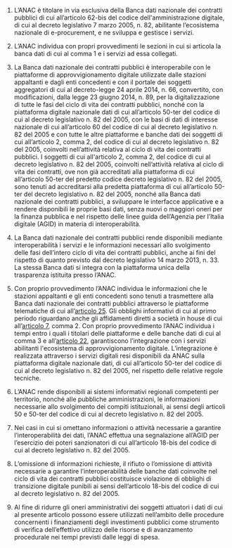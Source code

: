 1. L’ANAC è titolare in via esclusiva della Banca dati nazionale dei contratti pubblici di cui  all’articolo 62-bis del codice dell'amministrazione digitale, di cui al decreto legislativo 7  marzo 2005, n. 82, abilitante l’ecosistema nazionale di e-procurement, e ne sviluppa e  gestisce i servizi.

2. L’ANAC individua con propri provvedimenti le sezioni in cui si articola la banca dati di  cui al comma 1 e i servizi ad essa collegati.

3. La Banca dati nazionale dei contratti pubblici è interoperabile con le piattaforme di approvvigionamento digitale utilizzate dalle stazioni appaltanti e dagli enti concedenti e con  il portale dei soggetti aggregatori di cui al decreto-legge 24 aprile 2014, n. 66, convertito,  con modificazioni, dalla legge 23 giugno 2014, n. 89, per la digitalizzazione di tutte le fasi del ciclo di vita dei contratti pubblici, nonché con la piattaforma digitale nazionale dati di cui  all’articolo 50-ter del codice di cui al decreto legislativo n. 82 del 2005, con le basi di dati di  interesse nazionale di cui all’articolo 60 del codice di cui al decreto legislativo n. 82 del 2005  e con tutte le altre piattaforme e banche dati dei soggetti di cui all’articolo 2, comma 2, del  codice di cui al decreto legislativo n. 82 del 2005, coinvolti nell’attività relativa al ciclo di  vita dei contratti pubblici. I soggetti di cui all'articolo 2, comma 2, del codice di cui al  decreto legislativo n. 82 del 2005, coinvolti nell’attività relativa al ciclo di vita dei contratti,  ove non già accreditati alla piattaforma di cui all’articolo 50-ter del predetto codice decreto  legislativo n. 82 del 2005, sono tenuti ad accreditarsi alla predetta piattaforma di cui  all’articolo 50-ter del decreto legislativo n. 82 del 2005, nonché alla Banca dati nazionale dei  contratti pubblici, a sviluppare le interfacce applicative e a rendere disponibili le proprie basi  dati, senza nuovi o maggiori oneri per la finanza pubblica e nel rispetto delle linee guida  dell’Agenzia per l’Italia digitale (AGID) in materia di interoperabilità.  

4. La Banca dati nazionale dei contratti pubblici rende disponibili mediante interoperabilità i  servizi e le informazioni necessari allo svolgimento delle fasi dell’intero ciclo di vita dei contratti pubblici, anche ai fini del rispetto di quanto previsto dal decreto legislativo 14 marzo 2013, n. 33. La stessa Banca dati si integra con la piattaforma unica della trasparenza  istituita presso l’ANAC.  

5. Con proprio provvedimento l’ANAC individua le informazioni che le stazioni appaltanti e  gli enti concedenti sono tenuti a trasmettere alla Banca dati nazionale dei contratti pubblici attraverso le piattaforme telematiche di cui all’[articolo 25](/index.html?article=articolo-25&version=1). Gli obblighi informativi di cui al  primo periodo riguardano anche gli affidamenti diretti a società in  house di cui all’[articolo 7](/index.html?article=articolo-7&version=1), comma 2. Con proprio provvedimento l’ANAC individua i tempi  entro i quali i titolari delle piattaforme e delle banche dati di cui al comma 3 e all’[articolo 22](/index.html?article=articolo-22&version=1),  garantiscono l’integrazione con i servizi abilitanti l'ecosistema di approvvigionamento  digitale. L’integrazione è realizzata attraverso i servizi digitali resi disponibili da ANAC  sulla piattaforma digitale nazionale dati, di cui all’articolo 50-ter del codice di cui al decreto  legislativo n. 82 del 2005, nel rispetto delle relative regole tecniche.  

6. L’ANAC rende disponibili ai sistemi informativi regionali competenti per territorio,  nonché alle pubbliche amministrazioni, le informazioni necessarie allo svolgimento dei  compiti istituzionali, ai sensi degli articoli 50 e 50-ter del codice di cui al decreto legislativo  n. 82 del 2005.  

7. Nei casi in cui si omettano informazioni o attività necessarie a garantire l’interoperabilità dei dati, l’ANAC effettua una segnalazione all’AGID per l’esercizio dei poteri sanzionatori di cui all’articolo 18-bis del codice di cui al  decreto legislativo n. 82 del 2005.  

8. L’omissione di informazioni richieste, il rifiuto o l’omissione di attività necessarie a garantire l’interoperabilità delle banche dati coinvolte nel ciclo di vita dei contratti pubblici costituisce violazione di obblighi di transizione digitale punibili ai sensi dell’articolo 18-bis del codice di cui al decreto legislativo n. 82 del 2005.  

9. Al fine di ridurre gli oneri amministrativi dei soggetti attuatori i dati di cui al presente  articolo possono essere utilizzati nell’ambito delle procedure concernenti i finanziamenti degli investimenti pubblici come strumento di verifica dell’effettivo utilizzo delle risorse e di avanzamento procedurale nei tempi previsti dalle leggi di spesa. 